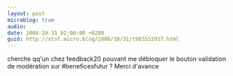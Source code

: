 ```yaml
---
layout: post
microblog: true
audio: 
date: 2008-10-31 02:00:00 +0200
guid: http://xtof.micro.blog/2008/10/31/t983552917.html
---
```

cherche qq'un chez feedback20 pouvant me débloquer le bouton validation de modération sur #beneficesfutur ? Merci d'avance
